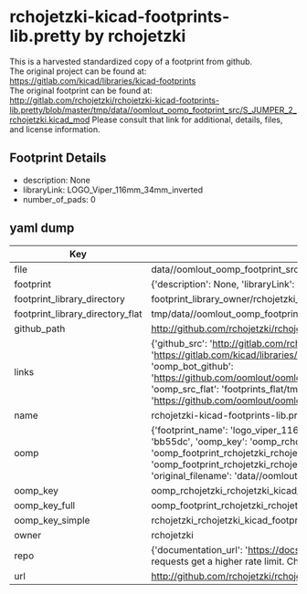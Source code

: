 # rchojetzki-kicad-footprints-lib.pretty by rchojetzki  
This is a harvested standardized copy of a footprint from github.  
The original project can be found at:  
https://gitlab.com/kicad/libraries/kicad-footprints  
The original footprint can be found at:
http://gitlab.com/rchojetzki/rchojetzki-kicad-footprints-lib.pretty/blob/master/tmp/data//oomlout_oomp_footprint_src/S_JUMPER_2_rchojetzki.kicad_mod
Please consult that link for additional, details, files, and license information.  
## Footprint Details
* description: None  
* libraryLink: LOGO_Viper_116mm_34mm_inverted  
* number_of_pads: 0  
## yaml dump  
| Key | Value |  
| --- | --- |  
| file | data//oomlout_oomp_footprint_src/rchojetzki-kicad-footprints-lib.pretty/LOGO_Viper_116mm_34mm_inverted.kicad_mod |  
| footprint | {'description': None, 'libraryLink': 'LOGO_Viper_116mm_34mm_inverted', 'number_of_pads': 0} |  
| footprint_library_directory | footprint_library_owner/rchojetzki_rchojetzki-kicad-footprints-lib.pretty |  
| footprint_library_directory_flat | tmp/data//oomlout_oomp_footprint_src/footprints_flat/rchojetzki_rchojetzki_kicad_footprints_lib_logo_viper_116mm_34mm_inverted/working |  
| github_path | http://github.com/rchojetzki/rchojetzki-kicad-footprints-lib.pretty/blob/master/tmp/data//oomlout_oomp_footprint_src/LOGO_Viper_116mm_34mm_inverted.kicad_mod |  
| links | {'github_src': 'http://gitlab.com/rchojetzki/rchojetzki-kicad-footprints-lib.pretty/blob/master/tmp/data//oomlout_oomp_footprint_src/S_JUMPER_2_rchojetzki.kicad_mod', 'github_src_repo': 'https://gitlab.com/kicad/libraries/kicad-footprints', 'oomp_bot': 'tmp/data//oomlout_oomp_footprint_src/footprints/rchojetzki_rchojetzki_kicad_footprints_lib_logo_viper_116mm_34mm_inverted/working', 'oomp_bot_github': 'https://github.com/oomlout/oomlout_oomp_footprint_bot/tree/main/tmp/data//oomlout_oomp_footprint_src/footprints/rchojetzki_rchojetzki_kicad_footprints_lib_logo_viper_116mm_34mm_inverted/working', 'oomp_src_flat': 'footprints_flat/tmp/data//oomlout_oomp_footprint_src/footprints_flat/rchojetzki_rchojetzki_kicad_footprints_lib_logo_viper_116mm_34mm_inverted/working', 'oomp_src_flat_github': 'https://github.com/oomlout/oomlout_oomp_footprint_src/tree/main/tmp/data//oomlout_oomp_footprint_src/footprints_flat/rchojetzki_rchojetzki_kicad_footprints_lib_logo_viper_116mm_34mm_inverted/working'} |  
| name | rchojetzki-kicad-footprints-lib.pretty |  
| oomp | {'footprint_name': 'logo_viper_116mm_34mm_inverted', 'library_name': 'rchojetzki_kicad_footprints_lib', 'md5': 'bb55dc96947dc33d451f177e2dce6064', 'md5_10': 'bb55dc9694', 'md5_5': 'bb55d', 'md5_6': 'bb55dc', 'oomp_key': 'oomp_rchojetzki_rchojetzki_kicad_footprints_lib_logo_viper_116mm_34mm_inverted', 'oomp_key_extra': 'oomp_footprint_rchojetzki_rchojetzki_kicad_footprints_lib_logo_viper_116mm_34mm_inverted', 'oomp_key_full': 'oomp_footprint_rchojetzki_rchojetzki_kicad_footprints_lib_logo_viper_116mm_34mm_inverted_bb55dc', 'oomp_key_simple': 'rchojetzki_rchojetzki_kicad_footprints_lib_logo_viper_116mm_34mm_inverted', 'original_filename': 'data//oomlout_oomp_footprint_src/rchojetzki-kicad-footprints-lib.pretty/LOGO_Viper_116mm_34mm_inverted.kicad_mod', 'owner_name': 'rchojetzki'} |  
| oomp_key | oomp_rchojetzki_rchojetzki_kicad_footprints_lib_logo_viper_116mm_34mm_inverted |  
| oomp_key_full | oomp_footprint_rchojetzki_rchojetzki_kicad_footprints_lib_logo_viper_116mm_34mm_inverted |  
| oomp_key_simple | rchojetzki_rchojetzki_kicad_footprints_lib_logo_viper_116mm_34mm_inverted |  
| owner | rchojetzki |  
| repo | {'documentation_url': 'https://docs.github.com/rest/overview/resources-in-the-rest-api#rate-limiting', 'message': "API rate limit exceeded for 84.66.142.224. (But here's the good news: Authenticated requests get a higher rate limit. Check out the documentation for more details.)"} |  
| url | http://github.com/rchojetzki/rchojetzki-kicad-footprints-lib.pretty |  

